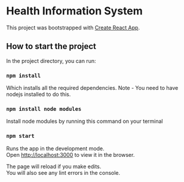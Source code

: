 # Health Information System

This project was bootstrapped with [Create React App](https://github.com/facebook/create-react-app).

## How to start the project
In the project directory, you can run:

### `npm install`
Which installs all the required dependencies.
Note - You need to have nodejs installed to do this.

### `npm install node modules`
Install node modules by running this command on your terminal


### `npm start`
Runs the app in the development mode.<br />
Open [http://localhost:3000](http://localhost:3000) to view it in the browser.

The page will reload if you make edits.<br />
You will also see any lint errors in the console.
